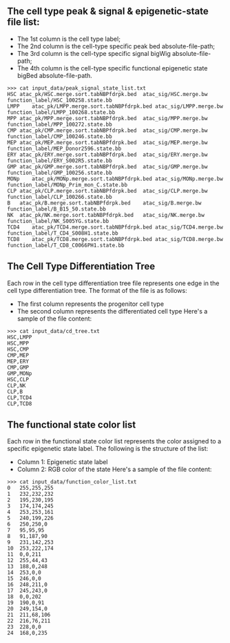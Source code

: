 ##
## The cell type peak & signal & epigenetic-state file list:
- The 1st column is the cell type label;
- The 2nd column is the cell-type specific peak bed absolute-file-path;
- The 3rd column is the cell-type specific signal bigWig absolute-file-path;
- The 4th column is the cell-type specific functional epigenetic state bigBed absolute-file-path.

```
>>> cat input_data/peak_signal_state_list.txt 
HSC	atac_pk/HSC.merge.sort.tabNBPfdrpk.bed	atac_sig/HSC.merge.bw	function_label/HSC_100258.state.bb
LMPP	atac_pk/LMPP.merge.sort.tabNBPfdrpk.bed	atac_sig/LMPP.merge.bw	function_label/LMPP_100268.state.bb
MPP	atac_pk/MPP.merge.sort.tabNBPfdrpk.bed	atac_sig/MPP.merge.bw	function_label/MPP_100272.state.bb
CMP	atac_pk/CMP.merge.sort.tabNBPfdrpk.bed	atac_sig/CMP.merge.bw	function_label/CMP_100246.state.bb
MEP	atac_pk/MEP.merge.sort.tabNBPfdrpk.bed	atac_sig/MEP.merge.bw	function_label/MEP_Donor2596.state.bb
ERY	atac_pk/ERY.merge.sort.tabNBPfdrpk.bed	atac_sig/ERY.merge.bw	function_label/ERY_S002R5.state.bb
GMP	atac_pk/GMP.merge.sort.tabNBPfdrpk.bed	atac_sig/GMP.merge.bw	function_label/GMP_100256.state.bb
MONp	atac_pk/MONp.merge.sort.tabNBPfdrpk.bed	atac_sig/MONp.merge.bw	function_label/MONp_Prim_mon_C.state.bb
CLP	atac_pk/CLP.merge.sort.tabNBPfdrpk.bed	atac_sig/CLP.merge.bw	function_label/CLP_100266.state.bb
B	atac_pk/B.merge.sort.tabNBPfdrpk.bed	atac_sig/B.merge.bw	function_label/B_B15_50.state.bb
NK	atac_pk/NK.merge.sort.tabNBPfdrpk.bed	atac_sig/NK.merge.bw	function_label/NK_S005YG.state.bb
TCD4	atac_pk/TCD4.merge.sort.tabNBPfdrpk.bed	atac_sig/TCD4.merge.bw	function_label/T_CD4_S008H1.state.bb
TCD8	atac_pk/TCD8.merge.sort.tabNBPfdrpk.bed	atac_sig/TCD8.merge.bw	function_label/T_CD8_C0066PH1.state.bb
```

##
## The Cell Type Differentiation Tree
Each row in the cell type differentiation tree file represents one edge in the cell type differentiation tree. 
The format of the file is as follows: 
- The first column represents the progenitor cell type
- The second column represents the differentiated cell type
Here's a sample of the file content: 
```
>>> cat input_data/cd_tree.txt
HSC,LMPP
HSC,MPP
HSC,CMP
CMP,MEP
MEP,ERY
CMP,GMP
GMP,MONp
HSC,CLP
CLP,NK
CLP,B
CLP,TCD4
CLP,TCD8
```

##
## The functional state color list
Each row in the functional state color list represents the color assigned to a specific epigenetic state label. 
The following is the structure of the list:
- Column 1: Epigenetic state label
- Column 2: RGB color of the state
Here's a sample of the file content:
```
>>> cat input_data/function_color_list.txt 
0	255,255,255
1	232,232,232
2	195,230,195
3	174,174,245
4	253,253,161
5	240,199,226
6	250,250,0
7	95,95,95 
8	91,187,90
9	231,142,253
10	253,222,174
11	0,0,211
12	255,44,43
13	188,0,248
14	253,0,0
15	246,0,0
16	248,211,0
17	245,243,0
18	0,0,202
19	190,0,91 
20	249,154,0
21	211,68,106 
22	216,76,211 
23	228,0,0
24	168,0,235
```
